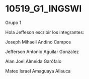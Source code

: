 # 10519_G1_INGSWI
Grupo 1 

Hola Jeffeson escribir los integrantes:

Joseph Mihaell Andino Campos

Jefferson Antonio Aguilar Gonzalez

Alan Joel Almeida Garófalo

Mateo Israel Amaguaya Allauca
